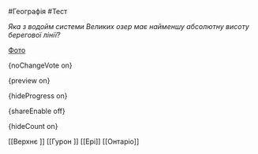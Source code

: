 #Географія #Тест

*Яка з водойм системи Великих озер має найменшу абсолютну висоту берегової лінії?*

[Фото](https://zno.osvita.ua//doc/images/znotest/107/10733/12.jpg)

{noChangeVote on}

{preview on}

{hideProgress on}

{shareEnable off}

{hideCount on}

[[Верхнє ]]
[[Гурон ]]
[[Ері]]
[[Онтаріо]]
